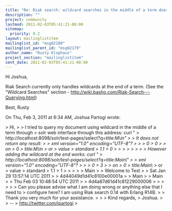 ```yaml
---
title: "Re: Riak search: wildcard searches in the middle of a term does not	work"
description: ""
project: community
lastmod: 2011-02-03T05:41:21-08:00
sitemap:
  priority: 0.2
layout: mailinglistitem
mailinglist_id: "msg02180"
mailinglist_parent_id: "msg02179"
author_name: "Rusty Klophaus"
project_section: "mailinglistitem"
sent_date: 2011-02-03T05:41:21-08:00
---
```



Hi Joshua,

Riak Search currently only handles wildcards at the end of a term. (See the
"Wildcard Searches" section -
http://wiki.basho.com/Riak-Search---Querying.html)

Best,
Rusty

On Thu, Feb 3, 2011 at 6:34 AM, Joshua Partogi wrote:

&gt; Hi,
&gt;
&gt; I tried to query my document using wildcard in the middle of a term through
&gt; solr web interface through this address: curl "
&gt; http://localhost:8098/solr/test-pages/select?q=title:M\\*in"
&gt;
&gt; It does not return any result:
&gt;
&gt; xml version="1.0" encoding="UTF-8"?
&gt; 
&gt; 
&gt; 0
&gt; 0
&gt; 
&gt; on
&gt; 0
&gt; title:M\\*in
&gt; or
&gt; value
&gt; standard
&gt; 1.1
&gt; 0
&gt; 
&gt; 
&gt; 
&gt; 
&gt; 
&gt;
&gt;
&gt; However adding the wildcard at the end works: curl "
&gt; http://localhost:8098/solr/test-pages/select?q=title:Main\\*"
&gt;
&gt; xml version="1.0" encoding="UTF-8"?
&gt; 
&gt; 
&gt; 0
&gt; 3
&gt; 
&gt; on
&gt; 0
&gt; title:Main\\*
&gt; or
&gt; value
&gt; standard
&gt; 1.1
&gt; 1
&gt; 
&gt; 
&gt; 
&gt; 
&gt; Main
&gt; 
&gt; Welcome to Test
&gt; 
&gt; Sat Jan 29 13:57:14 UTC 2011
&gt; 
&gt; 4d44049d1d41c8100e00001a
&gt; 
&gt; Main
&gt; 
&gt; Main
&gt; 
&gt; Thu Feb 03 10:48:54 UTC 2011
&gt; 
&gt; 4d4a87d61d41c81229000006
&gt; 
&gt; 
&gt; 
&gt;
&gt;
&gt; Can you please advise what I am doing wrong or anything else that I need to
&gt; configure here? I am using Riak search 0.14 with Erlang R14B.
&gt;
&gt; Thank you very much for your assistance.
&gt;
&gt;
&gt; Kind regards,
&gt; Joshua.
&gt;
&gt; --
&gt; http://twitter.com/jpartogi
&gt;

